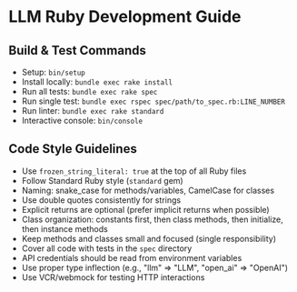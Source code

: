 # LLM Ruby Development Guide

## Build & Test Commands
- Setup: `bin/setup`
- Install locally: `bundle exec rake install`
- Run all tests: `bundle exec rake spec`
- Run single test: `bundle exec rspec spec/path/to_spec.rb:LINE_NUMBER`
- Run linter: `bundle exec rake standard`
- Interactive console: `bin/console`

## Code Style Guidelines
- Use `frozen_string_literal: true` at the top of all Ruby files
- Follow Standard Ruby style (`standard` gem)
- Naming: snake_case for methods/variables, CamelCase for classes
- Use double quotes consistently for strings
- Explicit returns are optional (prefer implicit returns when possible)
- Class organization: constants first, then class methods, then initialize, then instance methods
- Keep methods and classes small and focused (single responsibility)
- Cover all code with tests in the `spec` directory
- API credentials should be read from environment variables
- Use proper type inflection (e.g., "llm" => "LLM", "open_ai" => "OpenAI")
- Use VCR/webmock for testing HTTP interactions